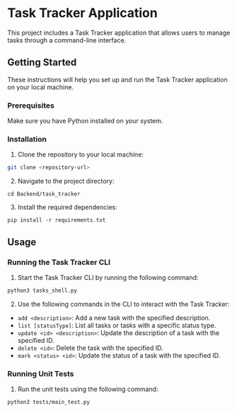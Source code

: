 # Task Tracker Application

This project includes a Task Tracker application that allows users to manage tasks through a command-line interface.

## Getting Started

These instructions will help you set up and run the Task Tracker application on your local machine.

### Prerequisites

Make sure you have Python installed on your system.

### Installation

1. Clone the repository to your local machine:
```bash
git clone <repository-url>
```

2. Navigate to the project directory:
```
cd Backend/task_tracker
```

3. Install the required dependencies:
```
pip install -r requirements.txt
```


## Usage

### Running the Task Tracker CLI

1. Start the Task Tracker CLI by running the following command:
```bash
python3 tasks_shell.py
```
2. Use the following commands in the CLI to interact with the Task Tracker:
- `add <description>`: Add a new task with the specified description.
- `list [statusType]`: List all tasks or tasks with a specific status type.
- `update <id> <description>`: Update the description of a task with the specified ID.
- `delete <id>`: Delete the task with the specified ID.
- `mark <status> <id>`: Update the status of a task with the specified ID.

### Running Unit Tests

1. Run the unit tests using the following command:
```bash
python3 tests/main_test.py
```
